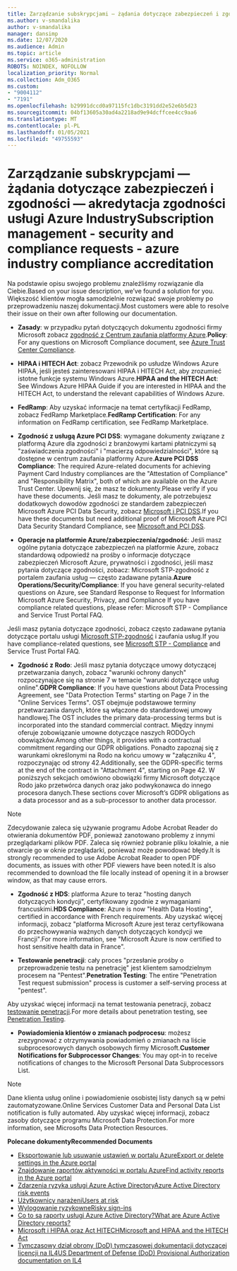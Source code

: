 ```yaml
---
title: Zarządzanie subskrypcjami — żądania dotyczące zabezpieczeń i zgodności — akredytacja zgodności usługi Azure Industry
ms.author: v-smandalika
author: v-smandalika
manager: dansimp
ms.date: 12/07/2020
ms.audience: Admin
ms.topic: article
ms.service: o365-administration
ROBOTS: NOINDEX, NOFOLLOW
localization_priority: Normal
ms.collection: Adm_O365
ms.custom:
- "9004112"
- "7191"
ms.openlocfilehash: b29991dccd0a97115fc1dbc3191dd2e52e6b5d23
ms.sourcegitcommit: 04bf13605a30ad4a2218ad9e94dcffcee4cc9aa6
ms.translationtype: MT
ms.contentlocale: pl-PL
ms.lasthandoff: 01/05/2021
ms.locfileid: "49755593"
---
```

# <a name="subscription-management---security-and-compliance-requests---azure-industry-compliance-accreditation"></a><span data-ttu-id="73cf5-102">Zarządzanie subskrypcjami — żądania dotyczące zabezpieczeń i zgodności — akredytacja zgodności usługi Azure Industry</span><span class="sxs-lookup"><span data-stu-id="73cf5-102">Subscription management - security and compliance requests - azure industry compliance accreditation</span></span>

<span data-ttu-id="73cf5-103">Na podstawie opisu swojego problemu znaleźliśmy rozwiązanie dla Ciebie.</span><span class="sxs-lookup"><span data-stu-id="73cf5-103">Based on your issue description, we’ve found a solution for you.</span></span> <span data-ttu-id="73cf5-104">Większość klientów mogła samodzielnie rozwiązać swoje problemy po przeprowadzeniu naszej dokumentacji.</span><span class="sxs-lookup"><span data-stu-id="73cf5-104">Most customers were able to resolve their issue on their own after following our documentation.</span></span>

- <span data-ttu-id="73cf5-105">**Zasady**: w przypadku pytań dotyczących dokumentu zgodności firmy Microsoft zobacz [zgodność z Centrum zaufania platformy Azure](https://docs.microsoft.com/compliance/regulatory/offering-SOC).</span><span class="sxs-lookup"><span data-stu-id="73cf5-105">**Policy**: For any questions on Microsoft Compliance document, see [Azure Trust Center Compliance](https://docs.microsoft.com/compliance/regulatory/offering-SOC).</span></span>

- <span data-ttu-id="73cf5-106">**HIPAA i HITECH Act**: zobacz Przewodnik po usłudze Windows Azure HIPAA, jeśli jesteś zainteresowani HIPAA i HITECH Act, aby zrozumieć istotne funkcje systemu Windows Azure.</span><span class="sxs-lookup"><span data-stu-id="73cf5-106">**HIPAA and the HITECH Act**: See Windows Azure HIPAA Guide if you are interested in HIPAA and the HITECH Act, to understand the relevant capabilities of Windows Azure.</span></span>

- <span data-ttu-id="73cf5-107">**FedRamp**: Aby uzyskać informacje na temat certyfikacji FedRamp, zobacz FedRamp Marketplace.</span><span class="sxs-lookup"><span data-stu-id="73cf5-107">**FedRamp Certification**: For any information on FedRamp certification, see FedRamp Marketplace.</span></span>

- <span data-ttu-id="73cf5-108">**Zgodność z usługą Azure PCI DSS**: wymagane dokumenty związane z platformą Azure dla zgodności z branżowymi kartami płatniczymi są "zaświadczenia zgodności" i "macierzą odpowiedzialności", które są dostępne w centrum zaufania platformy Azure.</span><span class="sxs-lookup"><span data-stu-id="73cf5-108">**Azure PCI DSS Compliance**: The required Azure-related documents for achieving Payment Card Industry compliances are the "Attestation of Compliance" and "Responsibility Matrix", both of which are available on the Azure Trust Center.</span></span> <span data-ttu-id="73cf5-109">Upewnij się, że masz te dokumenty.</span><span class="sxs-lookup"><span data-stu-id="73cf5-109">Please verify if you have these documents.</span></span> <span data-ttu-id="73cf5-110">Jeśli masz te dokumenty, ale potrzebujesz dodatkowych dowodów zgodności ze standardem zabezpieczeń Microsoft Azure PCI Data Security, zobacz [Microsoft i PCI DSS](https://docs.microsoft.com/compliance/regulatory/offering-PCI-DSS).</span><span class="sxs-lookup"><span data-stu-id="73cf5-110">If you have these documents but need additional proof of Microsoft Azure PCI Data Security Standard Compliance, see [Microsoft and PCI DSS](https://docs.microsoft.com/compliance/regulatory/offering-PCI-DSS).</span></span>

- <span data-ttu-id="73cf5-111">**Operacje na platformie Azure/zabezpieczenia/zgodność**: Jeśli masz ogólne pytania dotyczące zabezpieczeń na platformie Azure, zobacz standardową odpowiedź na prośby o informacje dotyczące zabezpieczeń Microsoft Azure, prywatności i zgodności, jeśli masz pytania dotyczące zgodności, zobacz: Microsoft STP-zgodność z portalem zaufania usług — często zadawane pytania.</span><span class="sxs-lookup"><span data-stu-id="73cf5-111">**Azure Operations/Security/Compliance**: If you have general security-related questions on Azure, see Standard Response to Request for Information Microsoft Azure Security, Privacy, and Compliance If you have compliance related questions, please refer: Microsoft STP - Compliance and Service Trust Portal FAQ.</span></span>

<span data-ttu-id="73cf5-112">Jeśli masz pytania dotyczące zgodności, zobacz często zadawane pytania dotyczące portalu usługi [Microsoft STP-zgodność](https://www.microsoft.com/trust-center/compliance/compliance-overview) i zaufania usług.</span><span class="sxs-lookup"><span data-stu-id="73cf5-112">If you have compliance-related questions, see [Microsoft STP - Compliance](https://www.microsoft.com/trust-center/compliance/compliance-overview) and Service Trust Portal FAQ.</span></span>

- <span data-ttu-id="73cf5-113">**Zgodność z Rodo**: Jeśli masz pytania dotyczące umowy dotyczącej przetwarzania danych, zobacz "warunki ochrony danych" rozpoczynające się na stronie 7 w temacie "warunki dotyczące usług online".</span><span class="sxs-lookup"><span data-stu-id="73cf5-113">**GDPR Compliance**: If you have questions about Data Processing Agreement, see "Data Protection Terms" starting on Page 7 in the "Online Services Terms".</span></span> <span data-ttu-id="73cf5-114">OST obejmuje podstawowe terminy przetwarzania danych, które są włączone do standardowej umowy handlowej.</span><span class="sxs-lookup"><span data-stu-id="73cf5-114">The OST includes the primary data-processing terms but is incorporated into the standard commercial contract.</span></span> <span data-ttu-id="73cf5-115">Między innymi oferuje zobowiązanie umowne dotyczące naszych RODOych obowiązków.</span><span class="sxs-lookup"><span data-stu-id="73cf5-115">Among other things, it provides with a contractual commitment regarding our GDPR obligations.</span></span> <span data-ttu-id="73cf5-116">Ponadto zapoznaj się z warunkami określonymi na Rodo na końcu umowy w "załączniku 4", rozpoczynając od strony 42.</span><span class="sxs-lookup"><span data-stu-id="73cf5-116">Additionally, see the GDPR-specific terms at the end of the contract in "Attachment 4", starting on Page 42.</span></span> <span data-ttu-id="73cf5-117">W poniższych sekcjach omówiono obowiązki firmy Microsoft dotyczące Rodo jako przetwórca danych oraz jako podwykonawca do innego procesora danych.</span><span class="sxs-lookup"><span data-stu-id="73cf5-117">These sections cover Microsoft’s GDPR obligations as a data processor and as a sub-processor to another data processor.</span></span>

> [!NOTE]
> <span data-ttu-id="73cf5-118">Zdecydowanie zaleca się używanie programu Adobe Acrobat Reader do otwierania dokumentów PDF, ponieważ zanotowano problemy z innymi przeglądarkami plików PDF. Zaleca się również pobranie pliku lokalnie, a nie otwarcie go w oknie przeglądarki, ponieważ może powodować błędy.</span><span class="sxs-lookup"><span data-stu-id="73cf5-118">It is strongly recommended to use Adobe Acrobat Reader to open PDF documents, as issues with other PDF viewers have been noted.It is also recommended to download the file locally instead of opening it in a browser window, as that may cause errors.</span></span>

- <span data-ttu-id="73cf5-119">**Zgodność z HDS**: platforma Azure to teraz "hosting danych dotyczących kondycji", certyfikowany zgodnie z wymaganiami francuskimi.</span><span class="sxs-lookup"><span data-stu-id="73cf5-119">**HDS Compliance**: Azure is now "Health Data Hosting", certified in accordance with French requirements.</span></span> <span data-ttu-id="73cf5-120">Aby uzyskać więcej informacji, zobacz "platforma Microsoft Azure jest teraz certyfikowana do przechowywania ważnych danych dotyczących kondycji we Francji".</span><span class="sxs-lookup"><span data-stu-id="73cf5-120">For more information, see "Microsoft Azure is now certified to host sensitive health data in France".</span></span>

- <span data-ttu-id="73cf5-121">**Testowanie penetracji**: cały proces "przesłanie prośby o przeprowadzenie testu na penetrację" jest klientem samodzielnym procesem na "Pentest".</span><span class="sxs-lookup"><span data-stu-id="73cf5-121">**Penetration Testing**: The entire "Penetration Test request submission" process is customer a self-serving process at "pentest".</span></span>

<span data-ttu-id="73cf5-122">Aby uzyskać więcej informacji na temat testowania penetracji, zobacz [testowanie penetracji](https://docs.microsoft.com/azure/security/fundamentals/pen-testing).</span><span class="sxs-lookup"><span data-stu-id="73cf5-122">For more details about penetration testing, see [Penetration Testing](https://docs.microsoft.com/azure/security/fundamentals/pen-testing).</span></span>

- <span data-ttu-id="73cf5-123">**Powiadomienia klientów o zmianach podprocesu**: możesz zrezygnować z otrzymywania powiadomień o zmianach na liście subprocesorowych danych osobowych firmy Microsoft.</span><span class="sxs-lookup"><span data-stu-id="73cf5-123">**Customer Notifications for Subprocessor Changes**: You may opt-in to receive notifications of changes to the Microsoft Personal Data Subprocessors List.</span></span>

> [!NOTE]
> <span data-ttu-id="73cf5-124">Dane klienta usług online i powiadomienie osobistej listy danych są w pełni zautomatyzowane.</span><span class="sxs-lookup"><span data-stu-id="73cf5-124">Online Services Customer Data and Personal Data List notification is fully automated.</span></span> <span data-ttu-id="73cf5-125">Aby uzyskać więcej informacji, zobacz zasoby dotyczące programu Microsoft Data Protection.</span><span class="sxs-lookup"><span data-stu-id="73cf5-125">For more information, see Microsofts Data Protection Resources.</span></span>

<span data-ttu-id="73cf5-126">**Polecane dokumenty**</span><span class="sxs-lookup"><span data-stu-id="73cf5-126">**Recommended Documents**</span></span>

- [<span data-ttu-id="73cf5-127">Eksportowanie lub usuwanie ustawień w portalu Azure</span><span class="sxs-lookup"><span data-stu-id="73cf5-127">Export or delete settings in the Azure portal</span></span>](https://docs.microsoft.com/azure/azure-portal/set-preferences)
- [<span data-ttu-id="73cf5-128">Znajdowanie raportów aktywności w portalu Azure</span><span class="sxs-lookup"><span data-stu-id="73cf5-128">Find activity reports in the Azure portal</span></span>](https://docs.microsoft.com/azure/active-directory/reports-monitoring/howto-find-activity-reports)
- [<span data-ttu-id="73cf5-129">Zdarzenia ryzyka usługi Azure Active Directory</span><span class="sxs-lookup"><span data-stu-id="73cf5-129">Azure Active Directory risk events</span></span>](https://docs.microsoft.com/azure/active-directory/identity-protection/overview-identity-protection)
- [<span data-ttu-id="73cf5-130">Użytkownicy narażeni</span><span class="sxs-lookup"><span data-stu-id="73cf5-130">Users at risk</span></span>](https://docs.microsoft.com/azure/active-directory/identity-protection/overview-identity-protection)
- [<span data-ttu-id="73cf5-131">Wylogowanie ryzykowne</span><span class="sxs-lookup"><span data-stu-id="73cf5-131">Risky sign-ins</span></span>](https://docs.microsoft.com/azure/active-directory/identity-protection/overview-identity-protection)
- [<span data-ttu-id="73cf5-132">Co to są raporty usługi Azure Active Directory?</span><span class="sxs-lookup"><span data-stu-id="73cf5-132">What are Azure Active Directory reports?</span></span>](https://docs.microsoft.com/azure/active-directory/reports-monitoring/overview-reports)
- [<span data-ttu-id="73cf5-133">Microsoft i HIPAA oraz Act HITECH</span><span class="sxs-lookup"><span data-stu-id="73cf5-133">Microsoft and HIPAA and the HITECH Act</span></span>](https://docs.microsoft.com/compliance/regulatory/offering-hipaa-hitech)
- [<span data-ttu-id="73cf5-134">Tymczasowy dział obrony (DoD) tymczasowej dokumentacji dotyczącej licencji na IL4</span><span class="sxs-lookup"><span data-stu-id="73cf5-134">US Department of Defense (DoD) Provisional Authorization documentation on IL4</span></span>](https://docs.microsoft.com/compliance/regulatory/offering-DoD-DISA-L2-L4-L5)













